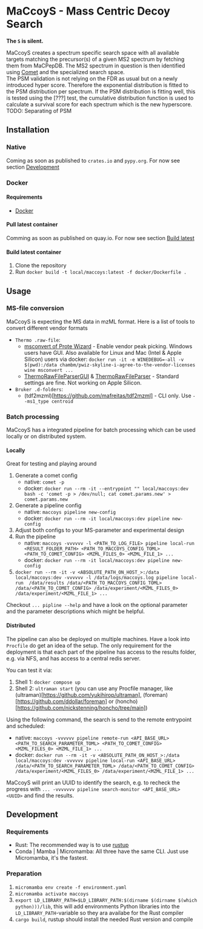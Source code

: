 # MaCcoyS - Mass Centric Decoy Search
**The `S` is silent.**

MaCcoyS creates a spectrum specific search space with all available targets matching the precursor(s) of a given MS2 spectrum by fetching them from MaCPepDB. The MS2 spectrum in question is then identified using [Comet](https://uwpr.github.io/Comet/) and the specialized search space.    
The PSM validation is not relying on the FDR as usual but on a newly introduced hyper score. Therefore the exponential distribution is fitted to the PSM distribution per spectrum. If the PSM distribution is fitting well, this is tested using the \[???\] test, the cumulative distribution function is used to calculate a survival score for each spectrum which is the new hyperscore.   
TODO: Separating of PSM


## Installation

### Native
Coming as soon as published to `crates.io` and `pypy.org`. For now see section [Development](#development)

### Docker

#### Requirements
* [Docker](https://www.docker.com/)

#### Pull latest container
Comming as soon as published on quay.io. For now see section [Build latest](#build-latest-container)

#### Build latest container
1. Clone the repository
2. Run `docker build -t local/maccoys:latest -f docker/Dockerfile .` 


## Usage

### MS-file conversion
MaCcoyS is expecting the MS data in mzML format. Here is a list of tools to convert different vendor formats 
* `Thermo .raw-file`:
    * [msconvert of Prote Wizard](https://proteowizard.sourceforge.io/index.html) - Enable vendor peak picking. Windows users have GUI. Also available for Linux and Mac (Intel & Apple Silicon) users via docker: `docker run -it -e WINEDEBUG=-all -v $(pwd):/data chambm/pwiz-skyline-i-agree-to-the-vendor-licenses wine msconvert ...`
    * [ThermoRawFileParserGUI](http://compomics.github.io/projects/ThermoRawFileParserGUI) & [ThermoRawFileParser](https://github.com/compomics/ThermoRawFileParser) - Standard settings are fine. Not working on Apple Silicon.
* `Bruker .d-folders`:
    * (tdf2mzml)[https://github.com/mafreitas/tdf2mzml] - CLI only. Use `--ms1_type centroid`

### Batch processing
MaCcoyS has a integrated pipeline for batch processing which can be used locally or on distributed system.

#### Locally
Great for testing and playing around
1. Generate a comet config
    * native: `comet -p`
    * docker: `docker run --rm -it --entrypoint "" local/maccoys:dev bash -c 'comet -p > /dev/null; cat comet.params.new' > comet.params.new`
2. Generate a pipeline config
    * native: `maccoys pipeline new-config`
    * docker: `docker run --rm -it local/maccoys:dev pipeline new-config`
3. Adjust both configs to your MS-parameter and experimental design
4. Run the pipeline
    * native: `maccoys -vvvvvv -l <PATH_TO_LOG_FILE> pipeline local-run  <RESULT_FOLDER_PATH> <PATH_TO_MACCOYS_CONFIG_TOML> <PATH_TO_COMET_CONFIG> <MZML_FILES_0> <MZML_FILE_1> ...`
    * docker: `docker run --rm -it local/maccoys:dev pipeline new-config`
5. `docker run --rm -it -v <ABSOLUTE_PATH_ON_HOST_>:/data local/maccoys:dev -vvvvvv -l /data/logs/maccoys.log pipeline local-run  /data/results /data/<PATH_TO_MACCOYS_CONFIG_TOML> /data/<PATH_TO_COMET_CONFIG> /data/experiment/<MZML_FILES_0> /data/experiment/<MZML_FILE_1> ...`

Checkout `... pipline --help` and have a look on the optional parameter and the parameter descriptions which might be helpful.

#### Distributed
The pipeline can also be deployed on multiple machines. Have a look into `Procfile` do get an idea of the setup. The only requirement for the deployment is that each part of the pipeline has access to the results folder, e.g. via NFS, and has access to a central redis server.

You can test it via:
1. Shell 1: `docker compose up`
2. Shell 2: `ultraman start` (you can use any Procfile manager, like (ultraman)[https://github.com/yukihirop/ultraman], (foreman)[https://github.com/ddollar/foreman] or (honcho)[https://github.com/nickstenning/honcho/tree/main])

Using the following command, the search is send to the remote entrypoint and scheduled:
* native: `maccoys -vvvvvv pipeline remote-run <API_BASE_URL> <PATH_TO_SEARCH_PARAMETER_TOML> <PATH_TO_COMET_CONFIG> <MZML_FILES_0> <MZML_FILE_1> ...`
* docker: `docker run --rm -it -v <ABSOLUTE_PATH_ON_HOST_>:/data local/maccoys:dev -vvvvvv pipeline local-run <API_BASE_URL> /data/<PATH_TO_SEARCH_PARAMETER_TOML> /data/<PATH_TO_COMET_CONFIG> /data/experiment/<MZML_FILES_0> /data/experiment/<MZML_FILE_1> ...`

MaCcoyS will print an UUID to identify the search, e.g. to recheck the progress with `... -vvvvvvv pipeline search-monitor <API_BASE_URL> <UUID>` and find the results.

## Development

### Requirements
* Rust: The recommended way is to use [rustup](https://rustup.rs/)
* Conda | Mamba | Micromamba: All three have the same CLI. Just use Micromamba, it's the fastest.

### Preparation
1. `micromamba env create -f environment.yaml`
2. `micromamba activate maccoys`
3. `export LD_LIBRARY_PATH=$LD_LIBRARY_PATH:$(dirname $(dirname $(which python)))/lib`,
    this will add environments Python libraries into the `LD_LIBRARY_PATH`-variable so they ara availabe for the Rust compiler
3. `cargo build`, rustup should install the needed Rust version and compile


